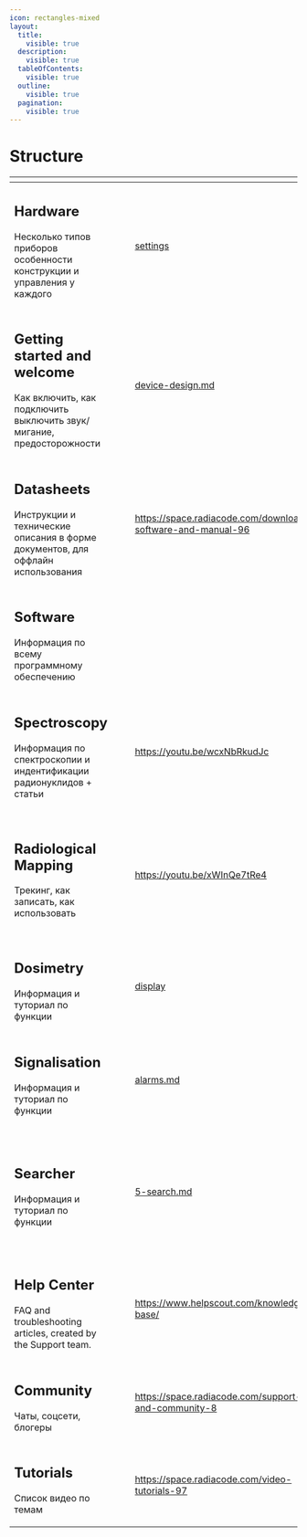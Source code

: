 ```yaml
---
icon: rectangles-mixed
layout:
  title:
    visible: true
  description:
    visible: true
  tableOfContents:
    visible: true
  outline:
    visible: true
  pagination:
    visible: true
---
```


# Structure



<table data-view="cards"><thead><tr><th></th><th data-hidden></th><th data-hidden></th><th data-hidden data-card-target data-type="content-ref"></th><th data-hidden data-card-cover data-type="files"></th></tr></thead><tbody><tr><td><h2>Hardware</h2><p>Несколько типов приборов особенности конструкции и управления у каждого</p></td><td><h2></h2></td><td></td><td><a href="settings/">settings</a></td><td><a href=".gitbook/assets/Frame 39599-2.jpg">Frame 39599-2.jpg</a></td></tr><tr><td><h2>Getting started and welcome</h2><p>Как включить, как подключить выключить звук/мигание, предосторожности</p></td><td></td><td></td><td><a href="radiacode-10x-series/device-design.md">device-design.md</a></td><td><a href=".gitbook/assets/Frame 39599.jpg">Frame 39599.jpg</a></td></tr><tr><td><h2>Datasheets</h2><p>Инструкции и технические описания в форме документов, для оффлайн использования</p></td><td></td><td></td><td><a href="https://space.radiacode.com/download-software-and-manual-96">https://space.radiacode.com/download-software-and-manual-96</a></td><td><a href=".gitbook/assets/Frame 39599-3.jpg">Frame 39599-3.jpg</a></td></tr><tr><td><h2>Software</h2><p>Информация по всему программному обеспечению</p></td><td></td><td></td><td></td><td><a href=".gitbook/assets/Frame 39599-4.jpg">Frame 39599-4.jpg</a></td></tr><tr><td><h2>Spectroscopy</h2><p>Информация по спектроскопии и индентификации радионуклидов + статьи</p></td><td></td><td></td><td><a href="https://youtu.be/wcxNbRkudJc">https://youtu.be/wcxNbRkudJc</a></td><td><a href=".gitbook/assets/prompts-290.webp">prompts-290.webp</a></td></tr><tr><td><h2>Radiological Mapping</h2><p>Трекинг, как записать, как использовать</p></td><td></td><td></td><td><a href="https://youtu.be/xWInQe7tRe4">https://youtu.be/xWInQe7tRe4</a></td><td><a href=".gitbook/assets/DALL·E 2024-09-12 13.27.04 - A minimalistic design featuring a small black magnifying glass icon on a light blue gradient horizontal background. The magnifying glass has clean lin.webp">DALL·E 2024-09-12 13.27.04 - A minimalistic design featuring a small black magnifying glass icon on a light blue gradient horizontal background. The magnifying glass has clean lin.webp</a></td></tr><tr><td><h2>Dosimetry</h2><p>Информация и туториал по функции</p></td><td></td><td></td><td><a href="settings/display/">display</a></td><td><a href=".gitbook/assets/prompts1031.webp">prompts1031.webp</a></td></tr><tr><td><h2>Signalisation</h2><p>Информация и туториал по функции</p></td><td></td><td></td><td><a href="settings/alarms.md">alarms.md</a></td><td><a href=".gitbook/assets/prompts-714.webp">prompts-714.webp</a></td></tr><tr><td><h2>Searcher</h2><p>Информация и туториал по функции</p></td><td></td><td></td><td><a href="chapter-windows/5-search.md">5-search.md</a></td><td><a href=".gitbook/assets/DALL·E 2024-09-12 13.28.11 - A minimalistic design featuring a small black map icon on a light blue gradient horizontal background. The map has clean lines, no extra details, and .webp">DALL·E 2024-09-12 13.28.11 - A minimalistic design featuring a small black map icon on a light blue gradient horizontal background. The map has clean lines, no extra details, and .webp</a></td></tr><tr><td><h2>Help Center</h2><p>FAQ and troubleshooting articles, created by the Support team.</p><p></p></td><td></td><td></td><td><a href="https://www.helpscout.com/knowledge-base/">https://www.helpscout.com/knowledge-base/</a></td><td><a href=".gitbook/assets/prompts-656.webp">prompts-656.webp</a></td></tr><tr><td><h2>Community</h2><p>Чаты, соцсети, блогеры</p></td><td></td><td></td><td><a href="https://space.radiacode.com/support-and-community-8">https://space.radiacode.com/support-and-community-8</a></td><td><a href=".gitbook/assets/prompts1019.png">prompts1019.png</a></td></tr><tr><td><h2>Tutorials</h2><p>Список видео по темам</p><p></p></td><td></td><td></td><td><a href="https://space.radiacode.com/video-tutorials-97">https://space.radiacode.com/video-tutorials-97</a></td><td><a href=".gitbook/assets/prompts774.webp">prompts774.webp</a></td></tr></tbody></table>

### &#x20;<a href="#software_android" id="software_android"></a>

